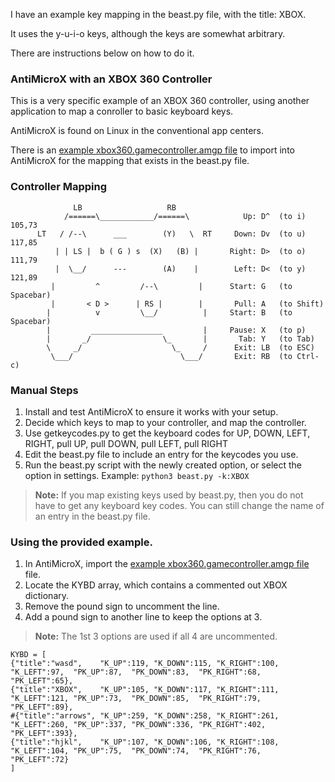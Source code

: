 I have an example key mapping in the beast.py file, with the title: XBOX.

It uses the y-u-i-o keys, although the keys are somewhat arbitrary.

There are instructions below on how to do it.

### **AntiMicroX** with an **XBOX 360** Controller

This is a very specific example of an XBOX 360 controller, using another application to map a conroller to basic keyboard keys.

AntiMicroX is found on Linux in the conventional app centers.

There is an [example xbox360.gamecontroller.amgp file](https://github.com/wattahay/cli-game-scripts/blob/master/examples/xbox360.gamecontroller.amgp) to import into AntiMicroX for the mapping that exists in the beast.py file.


### Controller Mapping

```       
              LB                   RB         
            /======\____________/======\            Up: D^  (to i) 105,73
      LT   / /--\      ___        (Y)   \  RT     Down: Dv  (to u) 117,85
          | | LS |  b ( G ) s  (X)   (B) |       Right: D>  (to o) 111,79
          |  \__/      ---        (A)    |        Left: D<  (to y) 121,89
         |         ^         /--\         |      Start: G   (to Spacebar)
         |       < D >      | RS |        |       Pull: A   (to Shift)
        |          v         \__/          |     Start: B   (to Spacebar)
        |         ________________         |     Pause: X   (to p)
        |       _/                \_       |       Tab: Y   (to Tab)
        \     _/                    \_     /      Exit: LB  (to ESC)
         \___/                        \___/       Exit: RB  (to Ctrl-c) 
```

### Manual Steps

1. Install and test AntiMicroX to ensure it works with your setup.
2. Decide which keys to map to your controller, and map the controller.
3. Use getkeycodes.py to get the keyboard codes for UP, DOWN, LEFT, RIGHT, pull UP, pull DOWN, pull LEFT, pull RIGHT
4. Edit the beast.py file to include an entry for the keycodes you use.
5. Run the beast.py script with the newly created option, or select the option in settings. Example: `python3 beast.py -k:XBOX`

> **Note:** If you map existing keys used by beast.py, then you do not have to get any keyboard key codes. You can still change the name of an entry in the beast.py file.

### Using the provided example.

1. In AntiMicroX, import the [example xbox360.gamecontroller.amgp file](https://github.com/wattahay/cli-game-scripts/blob/master/examples/xbox360.gamecontroller.amgp) file.
2. Locate the KYBD array, which contains a commented out XBOX dictionary.
3. Remove the pound sign to uncomment the line.
4. Add a pound sign to another line to keep the options at 3.

> **Note:** The 1st 3 options are used if all 4 are uncommented.

```
KYBD = [
{"title":"wasd", 	"K_UP":119, "K_DOWN":115, "K_RIGHT":100, "K_LEFT":97,  "PK_UP":87,  "PK_DOWN":83,  "PK_RIGHT":68,  "PK_LEFT":65},
{"title":"XBOX",  	"K_UP":105, "K_DOWN":117, "K_RIGHT":111, "K_LEFT":121, "PK_UP":73,  "PK_DOWN":85,  "PK_RIGHT":79,  "PK_LEFT":89},
#{"title":"arrows",	"K_UP":259, "K_DOWN":258, "K_RIGHT":261, "K_LEFT":260, "PK_UP":337, "PK_DOWN":336, "PK_RIGHT":402, "PK_LEFT":393},
{"title":"hjkl", 	"K_UP":107, "K_DOWN":106, "K_RIGHT":108, "K_LEFT":104, "PK_UP":75,  "PK_DOWN":74,  "PK_RIGHT":76,  "PK_LEFT":72}
]
```
